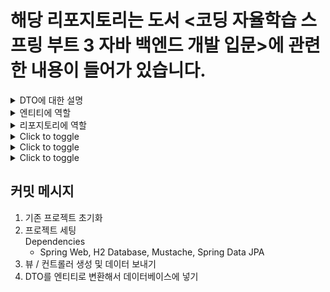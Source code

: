 # 해당 리포지토리는 도서 <코딩 자율학습 스프링 부트 3 자바 백엔드 개발 입문>에 관련한 내용이 들어가 있습니다.   


<details>
  <summary>DTO에 대한 설명</summary>
form 태그에 실어 보낸 데이터는 서버의 컨트롤러가 객체에 담아 받습니다. 이 객체를 DTO(Data Transfer Object)라고 합니다. DTO로 받은 데이터는 최종적으로 데이터베이스(DB, Database)에 저장됩니다.
</details>   

<details>
  <summary>엔티티에 역할</summary>
  자바 객체를 DB가 이해할 수 있게 만든 것으로, 이를 기반으로 테이블이 만들어집니다.
</details>
<details>
  <summary>리포지토리에 역할</summary>
  엔티티가 DB 속 테이블에 저장 및 관리될 수 있게 하는 인터페이스입니다.
</details>
<details>
  <summary>Click to toggle</summary>
  This is the content that can be toggled. It will appear or disappear when you click on "Click to toggle".
</details>
<details>
  <summary>Click to toggle</summary>
  This is the content that can be toggled. It will appear or disappear when you click on "Click to toggle".
</details>
<details>
  <summary>Click to toggle</summary>
  This is the content that can be toggled. It will appear or disappear when you click on "Click to toggle".
</details>



## 커밋 메시지
1. 기존 프로젝트 초기화
2. 프로젝트 세팅   
   Dependencies
    - Spring Web, H2 Database, Mustache, Spring Data JPA
3. 뷰 / 컨트롤러 생성 및 데이터 보내기
4. DTO를 엔티티로 변환해서 데이터베이스에 넣기


